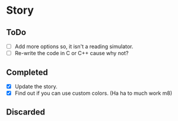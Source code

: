 # Story

## ToDo
- [ ] Add more options so, it isn't a reading simulator.
- [ ] Re-write the code in C or C++ cause why not?

## Completed

- [X] Update the story.
- [X] Find out if you can use custom colors. (Ha ha to much work m8)

## Discarded
